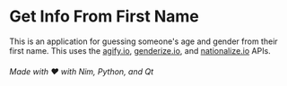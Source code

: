 # Get Info From First Name

This is an application for guessing someone's age and gender from their first name.
This uses the [agify.io](https://agify.io), [genderize.io](https://genderize.io), and [nationalize.io](https://nationalize.io) APIs.

###### Made with ❤️ with Nim, Python, and Qt
